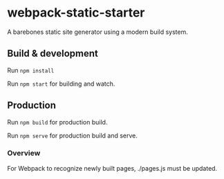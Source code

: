 # webpack-static-starter

A barebones static site generator using a modern build system.

## Build & development

Run `npm install`

Run `npm start` for building and watch.

## Production

Run `npm build` for production build.

Run `npm serve` for production build and serve.

### Overview

For Webpack to recognize newly built pages, ./pages.js must be updated.
